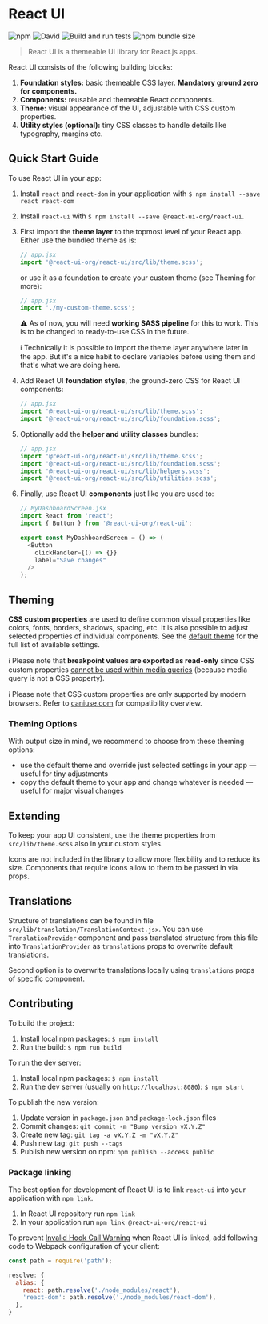 # React UI

![npm](https://img.shields.io/npm/v/@react-ui-org/react-ui)
![David](https://img.shields.io/david/react-ui-org/react-ui)
![Build and run tests](https://github.com/react-ui-org/react-ui/workflows/Build%20and%20run%20tests/badge.svg)
![npm bundle size](https://img.shields.io/bundlephobia/min/@react-ui-org/react-ui)

> React UI is a themeable UI library for React.js apps.

React UI consists of the following building blocks:

1. **Foundation styles:** basic themeable CSS layer. **Mandatory ground zero for components.**
2. **Components:** reusable and themeable React components.
3. **Theme:** visual appearance of the UI, adjustable with CSS custom properties.
4. **Utility styles (optional):** tiny CSS classes to handle details like typography, margins etc.

## Quick Start Guide

To use React UI in your app:

1. Install `react` and `react-dom` in your application with `$ npm install --save react react-dom`
2. Install `react-ui` with `$ npm install --save @react-ui-org/react-ui`.
3. First import the **theme layer** to the topmost level of your React app.
   Either use the bundled theme as is:

   ```js
   // app.jsx
   import '@react-ui-org/react-ui/src/lib/theme.scss';
   ```

   or use it as a foundation to create your custom theme (see Theming for more):

   ```js
   // app.jsx
   import './my-custom-theme.scss';
   ```

   ⚠️ As of now, you will need **working SASS pipeline** for this to work. This is to be changed
   to ready-to-use CSS in the future.

   ℹ️ Technically it is possible to import the theme layer anywhere later in the app. But it's a
   nice habit to declare variables before using them and that's what we are doing here.

4. Add React UI **foundation styles**, the ground-zero CSS for React UI components:

   ```js
   // app.jsx
   import '@react-ui-org/react-ui/src/lib/theme.scss';
   import '@react-ui-org/react-ui/src/lib/foundation.scss';
   ```

5. Optionally add the **helper and utility classes** bundles:

   ```js
   // app.jsx
   import '@react-ui-org/react-ui/src/lib/theme.scss';
   import '@react-ui-org/react-ui/src/lib/foundation.scss';
   import '@react-ui-org/react-ui/src/lib/helpers.scss';
   import '@react-ui-org/react-ui/src/lib/utilities.scss';
   ```

6. Finally, use React UI **components** just like you are used to:

   ```js
   // MyDashboardScreen.jsx
   import React from 'react';
   import { Button } from '@react-ui-org/react-ui';

   export const MyDashboardScreen = () => (
     <Button
       clickHandler={() => {}}
       label="Save changes"
     />
   );
   ```

## Theming

**CSS custom properties** are used to define common visual properties like colors, fonts, borders,
shadows, spacing, etc. It is also possible to adjust selected properties of individual components.
See the [default theme](src/lib/theme.scss) for the full list of available settings.

️ℹ️ Please note that **breakpoint values are exported as read-only** since CSS custom properties
[cannot be used within media queries](https://www.w3.org/TR/css-variables-1/#using-variables)
(because media query is not a CSS property).

ℹ️ Please note that CSS custom properties are only supported by modern browsers. Refer to
[caniuse.com](https://caniuse.com/#feat=css-variables) for compatibility overview.

### Theming Options

With output size in mind, we recommend to choose from these theming options:

- use the default theme and override just selected settings in your app — useful for tiny
  adjustments
- copy the default theme to your app and change whatever is needed — useful for major visual changes

## Extending

To keep your app UI consistent, use the theme properties from `src/lib/theme.scss` also in your
custom styles.

Icons are not included in the library to allow more flexibility and to reduce its size. Components
that require icons allow to them to be passed in via props.

## Translations

Structure of translations can be found in file `src/lib/translation/TranslationContext.jsx`. You
can use `TranslationProvider` component and pass translated structure from this file into
`TranslationProvider` as `translations` props to overwrite default translations.

Second option is to overwrite translations locally using `translations` props of specific component.

## Contributing

To build the project:

1. Install local npm packages: `$ npm install`
2. Run the build: `$ npm run build`

To run the dev server:

1. Install local npm packages: `$ npm install`
2. Run the dev server (usually on `http://localhost:8080`): `$ npm start`

To publish the new version:

1. Update version in `package.json` and `package-lock.json` files
2. Commit changes: `git commit -m "Bump version vX.Y.Z"`
3. Create new tag: `git tag -a vX.Y.Z -m "vX.Y.Z"`
4. Push new tag: `git push --tags`
5. Publish new version on npm: `npm publish --access public`

### Package linking

The best option for development of React UI is to link `react-ui` into your application with
`npm link`.

1. In React UI repository run `npm link`
2. In your application run `npm link @react-ui-org/react-ui`

To prevent
[Invalid Hook Call Warning](https://reactjs.org/warnings/invalid-hook-call-warning.html#duplicate-react)
when React UI is linked, add following code to Webpack configuration of your client:

```js
const path = require('path');

resolve: {
  alias: {
    react: path.resolve('./node_modules/react'),
    'react-dom': path.resolve('./node_modules/react-dom'),
  },
}
```

